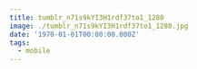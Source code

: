 ```yaml
---
title: tumblr_n71s9kYI3H1rdf37to1_1280
image: ./tumblr_n71s9kYI3H1rdf37to1_1280.jpg
date: '1970-01-01T00:00:00.000Z'
tags:
  - mobile
---
```



